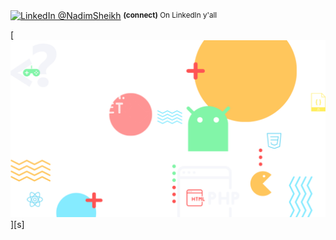 <div align="left">  
  <p><a href="https://www.linkedin.com/in/nadim-sheikh-b511709b/"><img alt="LinkedIn @NadimSheikh" align="center" src="https://img.shields.io/badge/LINKEDIN-gray.svg?colorA=6A788D&colorB=6A788D&style=for-the-badge" /></a>&nbsp;<small><strong>(connect)</strong> On LinkedIn y'all</small></p>
</div>

[![Sponsor Nadim](https://raw.githubusercontent.com/nadimsheikh07/nadimsheikh07/main/MyPost.png)][s]

<!--
**nadimsheikh07/nadimsheikh07** is a ✨ _special_ ✨ repository because its `README.md` (this file) appears on your GitHub profile.

Here are some ideas to get you started:

- 🔭 I’m currently working on ...
- 🌱 I’m currently learning ...
- 👯 I’m looking to collaborate on ...
- 🤔 I’m looking for help with ...
- 💬 Ask me about ...
- 📫 How to reach me: ...
- 😄 Pronouns: ...
- ⚡ Fun fact: ...
-->
